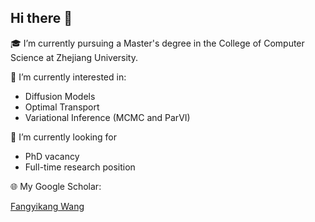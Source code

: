 ## Hi there 👋

🎓 I’m currently pursuing a Master's degree in the College of Computer Science at Zhejiang University.

🔬 I’m currently interested in:
- Diffusion Models
- Optimal Transport
- Variational Inference (MCMC and ParVI)

💼 I’m currently looking for
- PhD vacancy
- Full-time research position

🌐 My Google Scholar:

[Fangyikang Wang]([https://www.google.com](https://scholar.google.com/citations?user=j80akcEAAAAJ&hl=en))


<!--
**zituitui/zituitui** is a ✨ _special_ ✨ repository because its `README.md` (this file) appears on your GitHub profile.

Here are some ideas to get you started:


- 🔭 I’m currently working on ...
- 🌱 I’m currently learning ...
- 👯 I’m looking to collaborate on ...
- 🤔 I’m looking for help with ...
- 💬 Ask me about ...
- 📫 How to reach me: ...
- 😄 Pronouns: ...
- ⚡ Fun fact: ...
-->
